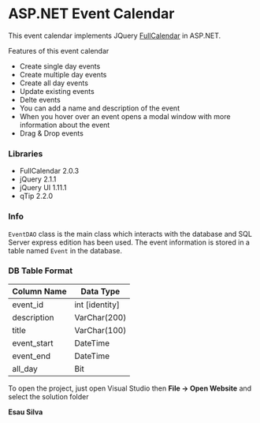 ASP.NET Event Calendar
======================

This event calendar implements JQuery [FullCalendar](http://fullcalendar.io/) in ASP.NET.

Features of this event calendar
* Create single day events
* Create multiple day events
* Create all day events
* Update existing events
* Delte events
* You can add a name and description of the event
* When you hover over an event opens a modal window with more information about the event
* Drag & Drop events

### Libraries

* FullCalendar 2.0.3
* jQuery 2.1.1
* jQuery UI 1.11.1
* qTip 2.2.0

### Info

`EventDAO` class is the main class which interacts with the database and SQL Server express edition has been used. The event information is stored in a table named `Event` in the database.

### DB Table Format

|Column Name|Data Type|
|-----------|---------|
|event_id|int [identity]|
|description|VarChar(200)|
|title|VarChar(100)|
|event_start|DateTime|
|event_end|DateTime|
|all_day|Bit|

To open the project, just open Visual Studio then **File -> Open Website** and select the solution folder

**Esau Silva**
